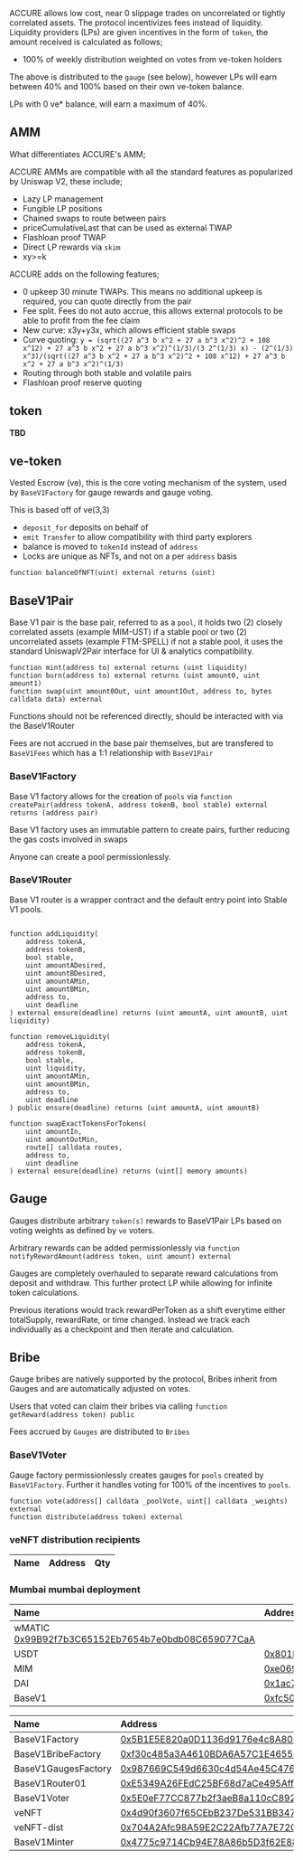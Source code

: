 ACCURE allows low cost, near 0 slippage trades on uncorrelated or tightly correlated assets. The protocol incentivizes fees instead of liquidity. Liquidity providers (LPs) are given incentives in the form of `token`, the amount received is calculated as follows;

* 100% of weekly distribution weighted on votes from ve-token holders

The above is distributed to the `gauge` (see below), however LPs will earn between 40% and 100% based on their own ve-token balance.

LPs with 0 ve* balance, will earn a maximum of 40%.

## AMM

What differentiates ACCURE's AMM;

ACCURE AMMs are compatible with all the standard features as popularized by Uniswap V2, these include;

* Lazy LP management
* Fungible LP positions
* Chained swaps to route between pairs
* priceCumulativeLast that can be used as external TWAP
* Flashloan proof TWAP
* Direct LP rewards via `skim`
* xy>=k

ACCURE adds on the following features;

* 0 upkeep 30 minute TWAPs. This means no additional upkeep is required, you can quote directly from the pair
* Fee split. Fees do not auto accrue, this allows external protocols to be able to profit from the fee claim
* New curve: x3y+y3x, which allows efficient stable swaps
* Curve quoting: `y = (sqrt((27 a^3 b x^2 + 27 a b^3 x^2)^2 + 108 x^12) + 27 a^3 b x^2 + 27 a b^3 x^2)^(1/3)/(3 2^(1/3) x) - (2^(1/3) x^3)/(sqrt((27 a^3 b x^2 + 27 a b^3 x^2)^2 + 108 x^12) + 27 a^3 b x^2 + 27 a b^3 x^2)^(1/3)`
* Routing through both stable and volatile pairs
* Flashloan proof reserve quoting

## token

**TBD**

## ve-token

Vested Escrow (ve), this is the core voting mechanism of the system, used by `BaseV1Factory` for gauge rewards and gauge voting.

This is based off of ve(3,3)

* `deposit_for` deposits on behalf of
* `emit Transfer` to allow compatibility with third party explorers
* balance is moved to `tokenId` instead of `address`
* Locks are unique as NFTs, and not on a per `address` basis

```
function balanceOfNFT(uint) external returns (uint)
```

## BaseV1Pair

Base V1 pair is the base pair, referred to as a `pool`, it holds two (2) closely correlated assets (example MIM-UST) if a stable pool or two (2) uncorrelated assets (example FTM-SPELL) if not a stable pool, it uses the standard UniswapV2Pair interface for UI & analytics compatibility.

```
function mint(address to) external returns (uint liquidity)
function burn(address to) external returns (uint amount0, uint amount1)
function swap(uint amount0Out, uint amount1Out, address to, bytes calldata data) external
```

Functions should not be referenced directly, should be interacted with via the BaseV1Router

Fees are not accrued in the base pair themselves, but are transfered to `BaseV1Fees` which has a 1:1 relationship with `BaseV1Pair`

### BaseV1Factory

Base V1 factory allows for the creation of `pools` via ```function createPair(address tokenA, address tokenB, bool stable) external returns (address pair)```

Base V1 factory uses an immutable pattern to create pairs, further reducing the gas costs involved in swaps

Anyone can create a pool permissionlessly.

### BaseV1Router

Base V1 router is a wrapper contract and the default entry point into Stable V1 pools.

```

function addLiquidity(
    address tokenA,
    address tokenB,
    bool stable,
    uint amountADesired,
    uint amountBDesired,
    uint amountAMin,
    uint amountBMin,
    address to,
    uint deadline
) external ensure(deadline) returns (uint amountA, uint amountB, uint liquidity)

function removeLiquidity(
    address tokenA,
    address tokenB,
    bool stable,
    uint liquidity,
    uint amountAMin,
    uint amountBMin,
    address to,
    uint deadline
) public ensure(deadline) returns (uint amountA, uint amountB)

function swapExactTokensForTokens(
    uint amountIn,
    uint amountOutMin,
    route[] calldata routes,
    address to,
    uint deadline
) external ensure(deadline) returns (uint[] memory amounts)

```

## Gauge

Gauges distribute arbitrary `token(s)` rewards to BaseV1Pair LPs based on voting weights as defined by `ve` voters.

Arbitrary rewards can be added permissionlessly via ```function notifyRewardAmount(address token, uint amount) external```

Gauges are completely overhauled to separate reward calculations from deposit and withdraw. This further protect LP while allowing for infinite token calculations.

Previous iterations would track rewardPerToken as a shift everytime either totalSupply, rewardRate, or time changed. Instead we track each individually as a checkpoint and then iterate and calculation.

## Bribe

Gauge bribes are natively supported by the protocol, Bribes inherit from Gauges and are automatically adjusted on votes.

Users that voted can claim their bribes via calling ```function getReward(address token) public```

Fees accrued by `Gauges` are distributed to `Bribes`

### BaseV1Voter

Gauge factory permissionlessly creates gauges for `pools` created by `BaseV1Factory`. Further it handles voting for 100% of the incentives to `pools`.

```
function vote(address[] calldata _poolVote, uint[] calldata _weights) external
function distribute(address token) external
```

### veNFT distribution recipients

| Name | Address | Qty |
| :--- | :--- | :--- |


### Mumbai mumbai deployment

| Name | Address |
| :--- | :--- |
| wMATIC [0x99B92f7b3C65152Eb7654b7e0bdb08C659077CaA](https://mumbai.polygonscan.com/address/0x99B92f7b3C65152Eb7654b7e0bdb08C659077CaA#code) |
| USDT| [0x801FC386bd0a7998EE162ffF32b793D0624f3476](https://mumbai.polygonscan.com/address/0x801FC386bd0a7998EE162ffF32b793D0624f3476#code) |
| MIM | [0xe0695CD828B63C0E4b70fdD44d0f066560EE8CfE](https://mumbai.polygonscan.com/address/0xe0695CD828B63C0E4b70fdD44d0f066560EE8CfE#code) |
| DAI | [0x1ac7b60D5dDeB00DF64C992c8c760463250Ca158](https://mumbai.polygonscan.com/address/0x1ac7b60D5dDeB00DF64C992c8c760463250Ca158#code) |
| BaseV1 | [0xfc5072BBfAB497346eEc2e6CAb0b28cbF2c1c4aC](https://mumbai.polygonscan.com/address/0xfc5072BBfAB497346eEc2e6CAb0b28cbF2c1c4aC#code) |

| Name | Address |
| :--- | :--- |
| BaseV1Factory | [0x5B1E5E820a0D1136d9176e4c8A80a1fd0721C3Eb](https://mumbai.polygonscan.com/address/0x5B1E5E820a0D1136d9176e4c8A80a1fd0721C3Eb#code) |
| BaseV1BribeFactory | [0xf30c485a3A4610BDA6A57C1E4655aE7b0Eccd138](https://mumbai.polygonscan.com/address/0xf30c485a3A4610BDA6A57C1E4655aE7b0Eccd138#code) |
| BaseV1GaugesFactory | [0x987669C549d6630c4d54Ae45C476120b05f93757](https://mumbai.polygonscan.com/address/0x987669C549d6630c4d54Ae45C476120b05f93757#code) |
| BaseV1Router01 | [0xE5349A26FEdC25BF68d7aCe495AffE3029DaDfed](https://mumbai.polygonscan.com/address/0xE5349A26FEdC25BF68d7aCe495AffE3029DaDfed#code) |
| BaseV1Voter | [0x5E0eF77CC877b2f3aeB8a110cC892230620967a5](https://mumbai.polygonscan.com/address/0x5E0eF77CC877b2f3aeB8a110cC892230620967a5#code) |
| veNFT | [0x4d90f3607f65CEbB237De531BB3471cc3D8f4D01](https://mumbai.polygonscan.com/address/0x4d90f3607f65CEbB237De531BB3471cc3D8f4D01#code) |
| veNFT-dist | [0x704A2Afc98A59E2C22Afb77A7E72C3d3fabC9e82](https://mumbai.polygonscan.com/address/0x704A2Afc98A59E2C22Afb77A7E72C3d3fabC9e82#code) |
| BaseV1Minter | [0x4775c9714Cb94E78A86b5D3f62E889F0aC765048](https://mumbai.polygonscan.com/address/0x4775c9714Cb94E78A86b5D3f62E889F0aC765048#code) |

